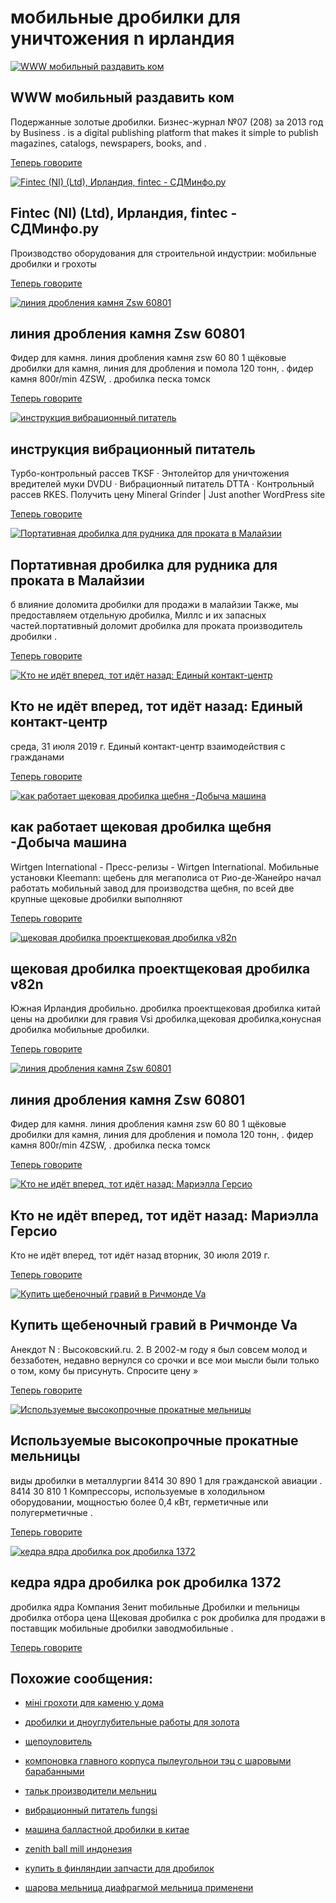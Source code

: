 # мобильные дробилки для уничтожения n ирландия
<a href="https://ru.ecuriezuff.be/products/" target="_blank">![WWW мобильный раздавить ком](https://github.com/millmachine/images/raw/main/626.jpg)</a>
## WWW мобильный раздавить ком
Подержанные золотые дробилки. Бизнес-журнал №07 (208) за 2013 год by Business . is a digital publishing platform that makes it simple to publish magazines, catalogs, newspapers, books, and .
<a href="https://ru.ecuriezuff.be/products/" target="_blank">Теперь говорите</a>
<a href="https://ru.ecuriezuff.be/products/" target="_blank">![Fintec (NI) (Ltd), Ирландия, fintec - СДМинфо.ру](https://github.com/millmachine/images/raw/main/611.jpg)</a>
## Fintec (NI) (Ltd), Ирландия, fintec - СДМинфо.ру
Производство оборудования для строительной индустрии: мобильные дробилки и грохоты
<a href="https://ru.ecuriezuff.be/products/" target="_blank">Теперь говорите</a>
<a href="https://ru.ecuriezuff.be/products/" target="_blank">![линия дробления камня Zsw 60801](https://github.com/millmachine/images/raw/main/526.jpg)</a>
## линия дробления камня Zsw 60801
Фидер для камня. линия дробления камня zsw 60 80 1 щёковые дробилки для камня, линия для дробления и помола 120 тонн, . фидер камня 800r/min 4ZSW, . дробилка песка томск
<a href="https://ru.ecuriezuff.be/products/" target="_blank">Теперь говорите</a>
<a href="https://ru.ecuriezuff.be/products/" target="_blank">![инструкция вибрационный питатель](https://github.com/millmachine/images/raw/main/275.jpg)</a>
## инструкция вибрационный питатель
Турбо-контрольный рассев TKSF · Энтолейтор для уничтожения вредителей муки DVDU · Вибрационный питатель DTTA · Контрольный рассев RKES. Получить цену Mineral Grinder | Just another WordPress site
<a href="https://ru.ecuriezuff.be/products/" target="_blank">Теперь говорите</a>
<a href="https://ru.ecuriezuff.be/products/" target="_blank">![Портативная дробилка для рудника для проката в Малайзии ](https://github.com/millmachine/images/raw/main/401.jpg)</a>
## Портативная дробилка для рудника для проката в Малайзии 
б влияние доломита дробилки для продажи в малайзии Также, мы предоставляем отдельную дробилка, Миллс и их запасных частей.портативный доломит дробилка для проката производитель дробилки .
<a href="https://ru.ecuriezuff.be/products/" target="_blank">Теперь говорите</a>
<a href="https://ru.ecuriezuff.be/products/" target="_blank">![Кто не идёт вперед, тот идёт назад: Единый контакт-центр ](https://github.com/millmachine/images/raw/main/406.jpg)</a>
## Кто не идёт вперед, тот идёт назад: Единый контакт-центр 
среда, 31 июля 2019 г. Единый контакт-центр взаимодействия с гражданами
<a href="https://ru.ecuriezuff.be/products/" target="_blank">Теперь говорите</a>
<a href="https://ru.ecuriezuff.be/products/" target="_blank">![как работает щековая дробилка щебня -Добыча машина](https://github.com/millmachine/images/raw/main/558.jpg)</a>
## как работает щековая дробилка щебня -Добыча машина
Wirtgen International - Пресс-релизы - Wirtgen International. Мобильные установки Kleemann: щебень для мегаполиса от Рио-де-Жанейро начал работать мобильный завод для производства щебня, по всей две крупные щековые дробилки выполняют 
<a href="https://ru.ecuriezuff.be/products/" target="_blank">Теперь говорите</a>
<a href="https://ru.ecuriezuff.be/products/" target="_blank">![щековая дробилка проектщековая дробилка v82n](https://github.com/millmachine/images/raw/main/325.jpg)</a>
## щековая дробилка проектщековая дробилка v82n
Южная Ирландия дробильно. дробилка проектщековая дробилка китай цены на дробилки для гравия Vsi дробилка,щековая дробилка,конусная дробилка  мобильные дробилки.
<a href="https://ru.ecuriezuff.be/products/" target="_blank">Теперь говорите</a>
<a href="https://ru.ecuriezuff.be/products/" target="_blank">![линия дробления камня Zsw 60801](https://github.com/millmachine/images/raw/main/33.jpg)</a>
## линия дробления камня Zsw 60801
Фидер для камня. линия дробления камня zsw 60 80 1 щёковые дробилки для камня, линия для дробления и помола 120 тонн, . фидер камня 800r/min 4ZSW, . дробилка песка томск
<a href="https://ru.ecuriezuff.be/products/" target="_blank">Теперь говорите</a>
<a href="https://ru.ecuriezuff.be/products/" target="_blank">![Кто не идёт вперед, тот идёт назад: Мариэлла Герсио ](https://github.com/millmachine/images/raw/main/588.jpg)</a>
## Кто не идёт вперед, тот идёт назад: Мариэлла Герсио 
Кто не идёт вперед, тот идёт назад вторник, 30 июля 2019 г.
<a href="https://ru.ecuriezuff.be/products/" target="_blank">Теперь говорите</a>
<a href="https://ru.ecuriezuff.be/products/" target="_blank">![Купить щебеночный гравий в Ричмонде Va](https://github.com/millmachine/images/raw/main/182.jpg)</a>
## Купить щебеночный гравий в Ричмонде Va
Анекдот N : Высоковский.ru. 2. В 2002-м году я был совсем молод и беззаботен, недавно вернулся со срочки и все мои мысли были только о том, кому бы присунуть. Спросите цену »
<a href="https://ru.ecuriezuff.be/products/" target="_blank">Теперь говорите</a>
<a href="https://ru.ecuriezuff.be/products/" target="_blank">![Используемые высокопрочные прокатные мельницы](https://github.com/millmachine/images/raw/main/74.jpg)</a>
## Используемые высокопрочные прокатные мельницы
виды дробилки в металлургии  8414 30 890 1 для гражданской авиации . 8414 30 810 1 Компрессоры, используемые в холодильном оборудовании, мощностью более 0,4 кВт, герметичные или полугерметичные . 
<a href="https://ru.ecuriezuff.be/products/" target="_blank">Теперь говорите</a>
<a href="https://ru.ecuriezuff.be/products/" target="_blank">![кедра ядра дробилка рок дробилка 1372](https://github.com/millmachine/images/raw/main/493.jpg)</a>
## кедра ядра дробилка рок дробилка 1372
дробилка ядра Компания Зенит  mобильные Дробилки и mельницы дробилка отбора цена Щековая дробилка с рок дробилка для продажи в поставщик мобильные дробилки заводмобильные .
<a href="https://ru.ecuriezuff.be/products/" target="_blank">Теперь говорите</a>
## Похожие сообщения:
* [міні грохоти для каменю у дома](%D0%BC%D1%96%D0%BD%D1%96%20%D0%B3%D1%80%D0%BE%D1%85%D0%BE%D1%82%D0%B8%20%D0%B4%D0%BB%D1%8F%20%D0%BA%D0%B0%D0%BC%D0%B5%D0%BD%D1%8E%20%D1%83%20%D0%B4%D0%BE%D0%BC%D0%B0.md)
* [дробилки и дноуглубительные работы для золота](%D0%B4%D1%80%D0%BE%D0%B1%D0%B8%D0%BB%D0%BA%D0%B8%20%D0%B8%20%D0%B4%D0%BD%D0%BE%D1%83%D0%B3%D0%BB%D1%83%D0%B1%D0%B8%D1%82%D0%B5%D0%BB%D1%8C%D0%BD%D1%8B%D0%B5%20%D1%80%D0%B0%D0%B1%D0%BE%D1%82%D1%8B%20%D0%B4%D0%BB%D1%8F%20%D0%B7%D0%BE%D0%BB%D0%BE%D1%82%D0%B0.md)
* [щепоуловитель](%D1%89%D0%B5%D0%BF%D0%BE%D1%83%D0%BB%D0%BE%D0%B2%D0%B8%D1%82%D0%B5%D0%BB%D1%8C.md)
* [компоновка главного корпуса пылеугольнои тэц с шаровыми барабанными](%D0%BA%D0%BE%D0%BC%D0%BF%D0%BE%D0%BD%D0%BE%D0%B2%D0%BA%D0%B0%20%D0%B3%D0%BB%D0%B0%D0%B2%D0%BD%D0%BE%D0%B3%D0%BE%20%D0%BA%D0%BE%D1%80%D0%BF%D1%83%D1%81%D0%B0%20%D0%BF%D1%8B%D0%BB%D0%B5%D1%83%D0%B3%D0%BE%D0%BB%D1%8C%D0%BD%D0%BE%D0%B8%20%D1%82%D1%8D%D1%86%20%D1%81%20%D1%88%D0%B0%D1%80%D0%BE%D0%B2%D1%8B%D0%BC%D0%B8%20%D0%B1%D0%B0%D1%80%D0%B0%D0%B1%D0%B0%D0%BD%D0%BD%D1%8B%D0%BC%D0%B8.md)
* [тальк производители мельниц](%D1%82%D0%B0%D0%BB%D1%8C%D0%BA%20%D0%BF%D1%80%D0%BE%D0%B8%D0%B7%D0%B2%D0%BE%D0%B4%D0%B8%D1%82%D0%B5%D0%BB%D0%B8%20%D0%BC%D0%B5%D0%BB%D1%8C%D0%BD%D0%B8%D1%86.md)
* [вибрационный питатель fungsi](%D0%B2%D0%B8%D0%B1%D1%80%D0%B0%D1%86%D0%B8%D0%BE%D0%BD%D0%BD%D1%8B%D0%B9%20%D0%BF%D0%B8%D1%82%D0%B0%D1%82%D0%B5%D0%BB%D1%8C%20fungsi.md)
* [машина балластной дробилки в китае](%D0%BC%D0%B0%D1%88%D0%B8%D0%BD%D0%B0%20%D0%B1%D0%B0%D0%BB%D0%BB%D0%B0%D1%81%D1%82%D0%BD%D0%BE%D0%B9%20%D0%B4%D1%80%D0%BE%D0%B1%D0%B8%D0%BB%D0%BA%D0%B8%20%D0%B2%20%D0%BA%D0%B8%D1%82%D0%B0%D0%B5.md)
* [zenith ball mill индонезия](zenith%20ball%20mill%20%D0%B8%D0%BD%D0%B4%D0%BE%D0%BD%D0%B5%D0%B7%D0%B8%D1%8F.md)
* [купить в финляндии запчасти для дробилок](%D0%BA%D1%83%D0%BF%D0%B8%D1%82%D1%8C%20%D0%B2%20%D1%84%D0%B8%D0%BD%D0%BB%D1%8F%D0%BD%D0%B4%D0%B8%D0%B8%20%D0%B7%D0%B0%D0%BF%D1%87%D0%B0%D1%81%D1%82%D0%B8%20%D0%B4%D0%BB%D1%8F%20%D0%B4%D1%80%D0%BE%D0%B1%D0%B8%D0%BB%D0%BE%D0%BA.md)
* [шарова мельница диафрагмой мельница применени](%D1%88%D0%B0%D1%80%D0%BE%D0%B2%D0%B0%20%D0%BC%D0%B5%D0%BB%D1%8C%D0%BD%D0%B8%D1%86%D0%B0%20%D0%B4%D0%B8%D0%B0%D1%84%D1%80%D0%B0%D0%B3%D0%BC%D0%BE%D0%B9%20%D0%BC%D0%B5%D0%BB%D1%8C%D0%BD%D0%B8%D1%86%D0%B0%20%D0%BF%D1%80%D0%B8%D0%BC%D0%B5%D0%BD%D0%B5%D0%BD%D0%B8.md)

